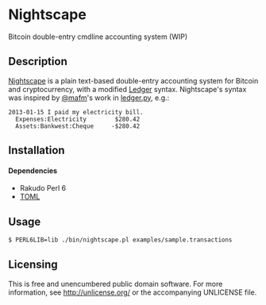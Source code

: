 Nightscape
==========

Bitcoin double-entry cmdline accounting system (WIP)


Description
-----------

[Nightscape](https://nightscape.com) is a plain text-based
double-entry accounting system for Bitcoin and cryptocurrency, with
a modified [Ledger](http://ledger-cli.org) syntax. Nightscape's
syntax was inspired by [@mafm](https://github.com/mafm)'s work in
[ledger.py](https://github.com/mafm/ledger.py), e.g.:

```transactions
2013-01-15 I paid my electricity bill.
  Expenses:Electricity        $280.42
  Assets:Bankwest:Cheque     -$280.42
```


Installation
------------

#### Dependencies

- Rakudo Perl 6
- [TOML](https://github.com/Mouq/toml-pm6)


Usage
-----

```bash
$ PERL6LIB=lib ./bin/nightscape.pl examples/sample.transactions
```


Licensing
---------

This is free and unencumbered public domain software. For more
information, see http://unlicense.org/ or the accompanying UNLICENSE file.
